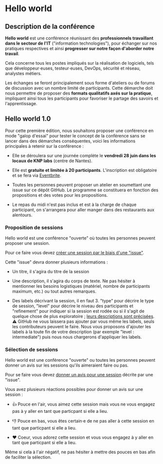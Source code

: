 # Hello world

## Description de la conférence

**Hello world** est une conférence réunissant des **professionnels travaillant dans le secteur de l'IT** ("information technologies"), pour échanger sur nos pratiques respectives et ainsi **progresser sur notre façon d'aborder notre travail**.

Cela concerne tous les postes impliqués sur la réalisation de logiciels, tels que développeur⋅euses, testeur⋅euses, DevOps, sécurité et réseau, analystes métiers.

Les échanges se feront principalement sous forme d'ateliers ou de forums de discussion avec un nombre limité de participants. Cette démarche doit nous permettre de proposer des **formats qualitatifs axés sur la pratique**, impliquant ainsi tous les participants pour favoriser le partage des savoirs et l'apprentissage.

## Hello world 1.0

Pour cette première édition, nous souhaitons proposer une conférence en mode "galop d'essai" pour tester le concept de la conférence sans se lancer dans des démarches conséquentes, voici les informations principales à retenir sur la conférence :

- Elle se déroulera sur une journée complète le **vendredi 28 juin dans les locaux de KNP labs** (centre de Nantes).

- Elle est **gratuite et limitée à 20 participants**. L'inscription est obligatoire et se fera via [Eventbrite](https://www.eventbrite.fr/e/billets-hello-world-61415374037).

- Toutes les personnes peuvent proposer un atelier en soumettant une issue sur ce dépôt GitHub. Le programme se constituera en fonction des propositions et des votes pour les propositions.

- Le repas du midi n'est pas inclus et est à la charge de chaque participant, on s'arrangera pour aller manger dans des restaurants aux alentours.

### Proposition de sessions

Hello world est une conférence "ouverte" où toutes les personnes peuvent proposer une session.

Pour ce faire vous devez [créer une session par le biais d'une "issue"](https://github.com/hello-world-conference/conference/issues).

Cette "issue" devra donner plusieurs informations :

- Un titre, il s'agira du titre de la session

- Une description, il s'agira du corps de texte. Ne pas hésiter à mentionner les besoins logistiques (matériel, nombre de participants maximum, etc.) ou tout autres remarques.

- Des labels décrivant la session, il en faut 3. "type" pour décrire le type de session, "level" pour décrire le niveau des participants et "refinement" pour indiquer si la session est rodée ou si il s'agit de quelque chose de plus exploratoire ; [leurs descriptions sont précisées](https://github.com/hello-world-conference/conference/labels). ⚠️ GitHub ne vous laissera pas ajouter par vous même les labels, seuls les contributeurs peuvent le faire. Nous vous proposons d'ajouter les labels à la toute fin de votre description (par exemple "level : intermediate") puis nous nous chargerons d'appliquer les labels.

### Sélection de sessions

Hello world est une conférence "ouverte" ou toutes les personnes peuvent donner un avis sur les sessions qu'ils aimeraient faire ou pas.

Pour se faire vous devez [donner un avis pour une session](https://github.com/hello-world-conference/conference/issues) décrite par une "issue".

Vous avez plusieurs réactions possibles pour donner un avis sur une session :

- 👍 Pouce en l'air, vous aimez cette session mais vous ne vous engagez pas à y aller en tant que particpant si elle a lieu.

- 👎 Pouce en bas, vous êtes certain⋅e de ne pas aller à cette session en tant que particpant si elle a lieu.

- ❤️ Coeur, vous adorez cette session et vous vous engagez à y aller en tant que particpant si elle a lieu.

Même si cela à l'air négatif, ne pas hésiter à mettre des pouces en bas afin de faciliter la sélection.
